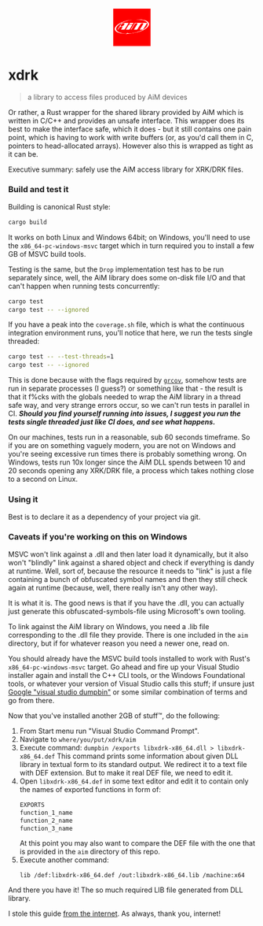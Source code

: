 <p align="center">
  <img src="./misc/aim.png" alt="AiM Sportline Logo" width="15%" />
</p>

# xdrk

> a library to access files produced by AiM devices

Or rather, a Rust wrapper for the shared library provided by AiM which is
written in C/C++ and provides an unsafe interface. This wrapper does its best
to make the interface safe, which it does - but it still contains one pain
point, which is having to work with write buffers (or, as you'd call them in C,
pointers to head-allocated arrays). However also this is wrapped as tight as it
can be.

Executive summary: safely use the AiM access library for XRK/DRK files.

### Build and test it

Building is canonical Rust style:

```sh
cargo build
```

It works on both Linux and Windows 64bit; on Windows, you'll need to use the
`x86_64-pc-windows-msvc` target which in turn required you to install a few GB
of MSVC build tools.

Testing is the same, but the `Drop` implementation test has to be run
separately since, well, the AiM library does some on-disk file I/O and that
can't happen when running tests concurrently:

```sh
cargo test
cargo test -- --ignored
```

If you have a peak into the `coverage.sh` file, which is what the continuous
integration environment runs, you'll notice that here, we run the tests single
threaded:

```sh
cargo test -- --test-threads=1
cargo test -- --ignored
```

This is done because with the flags required by
[`grcov`](https://github.com/mozilla/grcov), somehow tests are run in separate
processes (I guess?) or something like that - the result is that it f%cks with
the globals needed to wrap the AiM library in a thread safe way, and very
strange errors occur, so we can't run tests in parallel in CI. _**Should you
find yourself running into issues, I suggest you run the tests single threaded
just like CI does, and see what happens.**_

On our machines, tests run in a reasonable, sub 60 seconds timeframe. So if you
are on something vaguely modern, you are not on Windows and you're seeing
excessive run times there is probably something wrong. On Windows, tests run
10x longer since the AiM DLL spends between 10 and 20 seconds opening any
XRK/DRK file, a process which takes nothing close to a second on Linux.

### Using it

Best is to declare it as a dependency of your project via git.

### Caveats if you're working on this on Windows

MSVC won't link against a .dll and then later load it dynamically, but it also
won't "blindly" link against a shared object and check if everything is dandy
at runtime. Well, sort of, because the resource it needs to "link" is just a
file containing a bunch of obfuscated symbol names and then they still check
again at runtime (because, well, there really isn't any other way).

It is what it is. The good news is that if you have the .dll, you can actually
just generate this obfuscated-symbols-file using Microsoft's own tooling.

To link against the AiM library on Windows, you need a .lib file corresponding
to the .dll file they provide. There is one included in the `aim` directory,
but if for whatever reason you need a newer one, read on.

You should already have the MSVC build tools installed to work with Rust's
`x86_64-pc-windows-msvc` target. Go ahead and fire up your Visual Studio
installer again and install the C++ CLI tools, or the Windows Foundational
tools, or whatever your version of Visual Studio calls this stuff; if unsure
just [Google "visual studio
dumpbin"](https://www.google.com/search?q=visual+studio+dumpbin) or some
similar combination of terms and go from there.

Now that you've installed another 2GB of stuff™, do the following:

1. From Start menu run "Visual Studio Command Prompt".
1. Navigate to `where/you/put/xdrk/aim`
1. Execute command:
   `dumpbin /exports libxdrk-x86_64.dll > libxdrk-x86_64.def`
   This command prints some information about given DLL library in textual
   form to its standard output. We redirect it to a text file with DEF
   extension. But to make it real DEF file, we need to edit it.
1. Open `libxdrk-x86_64.def` in some text editor and edit it to contain only
   the names of exported functions in form of:
   ```
   EXPORTS
   function_1_name
   function_2_name
   function_3_name
   ```
   At this point you may also want to compare the DEF file with the one that
   is provided in the `aim` directory of this repo.
1. Execute another command:
   ```
   lib /def:libxdrk-x86_64.def /out:libxdrk-x86_64.lib /machine:x64
   ```

And there you have it! The so much required LIB file generated from DLL
library.

I stole this guide [from the
internet](https://asawicki.info/news_1420_generating_lib_file_for_dll_library).
As always, thank you, internet!
